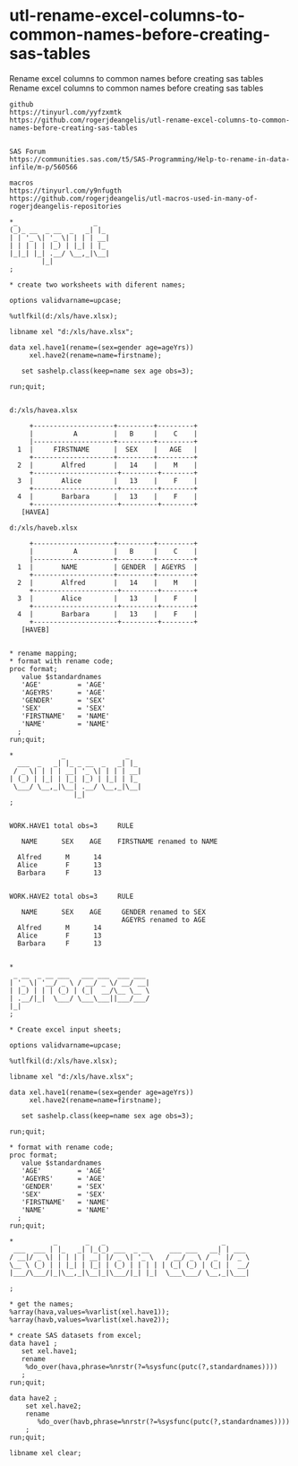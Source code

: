 # utl-rename-excel-columns-to-common-names-before-creating-sas-tables
Rename excel columns to common names before creating sas tables
    Rename excel columns to common names before creating sas tables

    github
    https://tinyurl.com/yyfzxmtk
    https://github.com/rogerjdeangelis/utl-rename-excel-columns-to-common-names-before-creating-sas-tables


    SAS Forum
    https://communities.sas.com/t5/SAS-Programming/Help-to-rename-in-data-infile/m-p/560566

    macros
    https://tinyurl.com/y9nfugth
    https://github.com/rogerjdeangelis/utl-macros-used-in-many-of-rogerjdeangelis-repositories

    *_                   _
    (_)_ __  _ __  _   _| |_
    | | '_ \| '_ \| | | | __|
    | | | | | |_) | |_| | |_
    |_|_| |_| .__/ \__,_|\__|
            |_|
    ;

    * create two worksheets with diferent names;

    options validvarname=upcase;

    %utlfkil(d:/xls/have.xlsx);

    libname xel "d:/xls/have.xlsx";

    data xel.have1(rename=(sex=gender age=ageYrs))
         xel.have2(rename=name=firstname);

       set sashelp.class(keep=name sex age obs=3);

    run;quit;


    d:/xls/havea.xlsx

         +--------------------+---------+---------+
         |          A         |   B     |    C    |
         |--------------------+---------+---------+
      1  |     FIRSTNAME      |  SEX    |   AGE   |
         +--------------------+---------+---------+
      2  |       Alfred       |   14    |    M    |
         +---------------------+---------+--------+
      3  |       Alice        |   13    |    F    |
         +---------------------+---------+--------+
      4  |       Barbara      |   13    |    F    |
         +---------------------+---------+--------+
       [HAVEA]

    d:/xls/haveb.xlsx

         +--------------------+---------+---------+
         |          A         |   B     |    C    |
         |--------------------+---------+---------+
      1  |       NAME         | GENDER  | AGEYRS  |
         +--------------------+---------+---------+
      2  |       Alfred       |   14    |    M    |
         +---------------------+---------+--------+
      3  |       Alice        |   13    |    F    |
         +---------------------+---------+--------+
      4  |       Barbara      |   13    |    F    |
         +---------------------+---------+--------+
       [HAVEB]


    * rename mapping;
    * format with rename code;
    proc format;
       value $standardnames
       'AGE'         = 'AGE'
       'AGEYRS'      = 'AGE'
       'GENDER'      = 'SEX'
       'SEX'         = 'SEX'
       'FIRSTNAME'   = 'NAME'
       'NAME'        = 'NAME'
      ;
    run;quit;

    *            _               _
      ___  _   _| |_ _ __  _   _| |_
     / _ \| | | | __| '_ \| | | | __|
    | (_) | |_| | |_| |_) | |_| | |_
     \___/ \__,_|\__| .__/ \__,_|\__|
                    |_|
    ;


    WORK.HAVE1 total obs=3     RULE

       NAME      SEX    AGE    FIRSTNAME renamed to NAME

      Alfred      M      14
      Alice       F      13
      Barbara     F      13


    WORK.HAVE2 total obs=3     RULE

       NAME      SEX    AGE     GENDER renamed to SEX
                                AGEYRS renamed to AGE
      Alfred      M      14
      Alice       F      13
      Barbara     F      13


    *
     _ __  _ __ ___   ___ ___  ___ ___
    | '_ \| '__/ _ \ / __/ _ \/ __/ __|
    | |_) | | | (_) | (_|  __/\__ \__ \
    | .__/|_|  \___/ \___\___||___/___/
    |_|
    ;

    * Create excel input sheets;

    options validvarname=upcase;

    %utlfkil(d:/xls/have.xlsx);

    libname xel "d:/xls/have.xlsx";

    data xel.have1(rename=(sex=gender age=ageYrs))
         xel.have2(rename=name=firstname);

       set sashelp.class(keep=name sex age obs=3);

    run;quit;

    * format with rename code;
    proc format;
       value $standardnames
       'AGE'         = 'AGE'
       'AGEYRS'      = 'AGE'
       'GENDER'      = 'SEX'
       'SEX'         = 'SEX'
       'FIRSTNAME'   = 'NAME'
       'NAME'        = 'NAME'
      ;
    run;quit;

    *          _       _   _                             _
     ___  ___ | |_   _| |_(_) ___  _ __     ___ ___   __| | ___
    / __|/ _ \| | | | | __| |/ _ \| '_ \   / __/ _ \ / _` |/ _ \
    \__ \ (_) | | |_| | |_| | (_) | | | | | (_| (_) | (_| |  __/
    |___/\___/|_|\__,_|\__|_|\___/|_| |_|  \___\___/ \__,_|\___|

    ;

    * get the names;
    %array(hava,values=%varlist(xel.have1));
    %array(havb,values=%varlist(xel.have2));

    * create SAS datasets from excel;
    data have1 ;
       set xel.have1;
       rename
        %do_over(hava,phrase=%nrstr(?=%sysfunc(putc(?,standardnames))))
       ;
    run;quit;

    data have2 ;
        set xel.have2;
        rename
           %do_over(havb,phrase=%nrstr(?=%sysfunc(putc(?,standardnames))))
        ;
    run;quit;

    libname xel clear;



